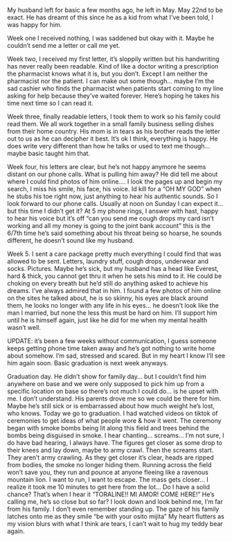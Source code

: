 My husband left for basic a few months ago, he left in May. May 22nd to be exact. He has dreamt of this since he as a kid from what I’ve been told, I was happy for him. 

Week one I received nothing, I was saddened but okay with it. Maybe he couldn’t send me a letter or call me yet. 

Week two, I received my first letter, it’s sloppily written but his handwriting has never really been readable. Kind of like a doctor writing a prescription the pharmacist knows what it is, but you don’t. Except I am neither the pharmacist nor the patient.  I can make out some though… maybe I’m the sad cashier who finds the pharmacist when patients start coming to my line asking for help because they’ve waited forever. Here’s hoping he takes his time next time so I can read it. 

Week three, finally readable letters, I took them to work so his family could read them. We all work together in a small family business selling dishes from their home country. His mom is in tears as his brother reads the letter out to us as he can decipher it best. It’s ok I think, everything is happy. He does write very different than how he talks or used to text me though… maybe basic taught him that.

Week  four, his letters are clear, but he’s not happy anymore he seems distant on our phone calls. What is pulling him away? He did tell me about where I could find photos of him online…. I look the pages up and begin my search, I miss his smile, his face, his voice. Id kill for a “OH MY GOD” when he stubs his toe right now, just anything to hear his authentic sounds. So I look forward to our phone calls. Usually at noon on Sunday I can expect it… but this time I didn’t get it? At 5 my phone rings, I answer with hast, happy to hear his voice but it’s off “can you send me cough drops my card isn’t working and all my money is going to the joint bank account” this is the 6/7th time he’s said something about his throat being so hoarse, he sounds different, he doesn’t sound like my husband. 

Week 5. I sent a care package pretty much everything I could find that was allowed to be sent. Letters, laundry stuff, cough drops, underwear and socks. Pictures. Maybe he’s sick, but my husband has a head like Everest, hard & thick, you cannot get thru it when he sets his mind to it. He could be choking on every breath but he’d still do anything asked to achieve his dreams. I’ve always admired that in him. I found a few photos of him online on the sites he talked about, he is so skinny, his eyes are black around them, he looks no longer with any life in his eyes… he doesn’t look like the man I married, but none the less this must be hard on him. I’ll support him until he is himself again, just like he did for me when my mental health wasn’t well. 

UPDATE: it’s been a few weeks without communication, I guess someone keeps getting phone time taken away and he’s got nothing to write home about somehow. I’m sad, stressed and scared. But in my heart I know I’ll see him again soon. Basic graduation is next week anyways. 

Graduation day. He didn’t show for family day… but I couldn’t find him anywhere on base and we were only supposed to pick him up from a specific location on base so there’s not much I could do… is he upset with me. I don’t understand. His parents drove me so we could be there for him. Maybe he’s still sick or is embarrassed about how much weight he’s lost, who knows. Today we go to graduation. I had watched videos on tiktok of ceremonies to get ideas of what people wore & how it went. The ceremony began with smoke bombs being lit along this field and trees behind the bombs being disguised in smoke. I hear chanting… screams… I’m not sure, I do have bad hearing, I always have. The figures get closer as some drop to their knees and lay down, maybe to army crawl. Then the screams start. They aren’t army crawling. As they get closer it’s clear, heads are ripped from bodies, the smoke no longer hiding them. Running across the field won’t save you, they run and pounce at anyone fleeing like a ravenous mountain lion. I want to run, I want to escape. The mass gets closer… I realize it took me 10 minutes to get here from the lot… Do I have a solid chance? That’s when I hear it “TORALINE!! MI AMOR! COME HERE!” He’s calling me, he’s so close but so far? I look down and look behind me, I’m far from his family. I don’t even remember standing up. The gaze of his family latches onto me as they smile “be with your osito mijita” My heart flutters as my vision blurs with what I think are tears, I can’t wait to hug my teddy bear again.
